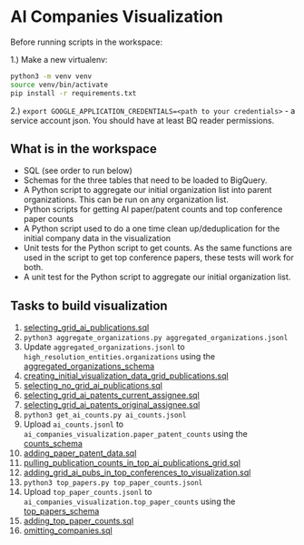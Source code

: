 # AI Companies Visualization

Before running scripts in the workspace:

1.) Make a new virtualenv:
 
 ```bash
python3 -m venv venv
source venv/bin/activate
pip install -r requirements.txt
```

2.) `export GOOGLE_APPLICATION_CREDENTIALS=<path to your credentials>` - a service account json.
You should have at least BQ reader permissions.

## What is in the workspace

* SQL (see order to run below)
* Schemas for the three tables that need to be loaded to BigQuery.
* A Python script to aggregate our initial organization list into parent organizations. This can be run on any organization list.  
* Python scripts for getting AI paper/patent counts and top conference paper counts
* A Python script used to do a one time clean up/deduplication for the initial company data in the visualization
* Unit tests for the Python script to get counts. As the same functions are used in the
script to get top conference papers, these tests will work for both.
* A unit test for the Python script to aggregate our initial organization list.

## Tasks to build visualization

1. [selecting_grid_ai_publications.sql](sql/selecting_grid_ai_publications.sql)
2. `python3 aggregate_organizations.py aggregated_organizations.jsonl`
3. Update `aggregated_organizations.jsonl` to `high_resolution_entities.organizations` using the [aggregated_organizations_schema](schemas/aggregated_organizations_schema.json)   
4. [creating_initial_visualization_data_grid_publications.sql](sql/creating_initial_visualization_data_grid_publications.sql)
5. [selecting_no_grid_ai_publications.sql](sql/selecting_no_grid_ai_publications.sql)
6. [selecting_grid_ai_patents_current_assignee.sql](sql/selecting_grid_ai_patents_current_assignee.sql)
7. [selecting_grid_ai_patents_original_assignee.sql](sql/selecting_grid_ai_patents_original_assignee.sql)
8. `python3 get_ai_counts.py ai_counts.jsonl` 
9. Upload `ai_counts.jsonl` to `ai_companies_visualization.paper_patent_counts` using the [counts_schema](schemas/counts_schema.json)
10. [adding_paper_patent_data.sql](sql/adding_paper_patent_data.sql)
11. [pulling_publication_counts_in_top_ai_publications_grid.sql](sql/pulling_publication_counts_in_top_ai_publications_grid.sql)
12. [adding_grid_ai_pubs_in_top_conferences_to_visualization.sql](sql/adding_grid_ai_pubs_in_top_conferences_to_visualization.sql)
13. `python3 top_papers.py top_paper_counts.jsonl`
14. Upload `top_paper_counts.jsonl` to `ai_companies_visualization.top_paper_counts` using the [top_papers_schema](schemas/top_papers_schema.json)
15. [adding_top_paper_counts.sql](sql/adding_top_paper_counts.sql)
16. [omitting_companies.sql](sql/omitting_companies.sql)